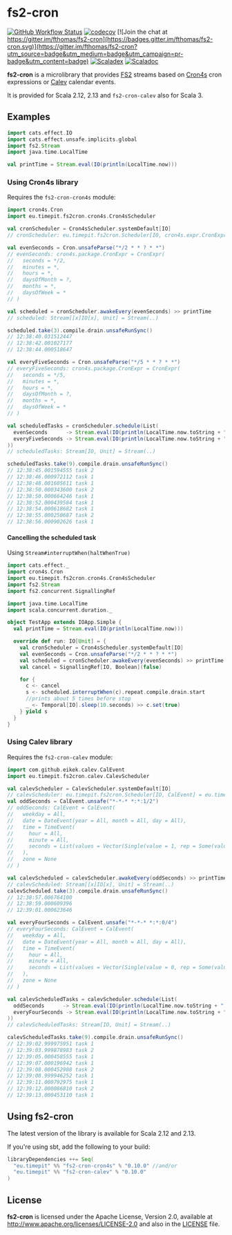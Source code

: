 # fs2-cron
[![GitHub Workflow Status](https://img.shields.io/github/actions/workflow/status/fthomas/fs2-cron/ci.yml?branch=master)](https://github.com/fthomas/fs2-cron/actions/workflows/ci.yml)
[![codecov](https://codecov.io/gh/fthomas/fs2-cron/branch/master/graph/badge.svg)](https://codecov.io/gh/fthomas/fs2-cron)
[![Join the chat at https://gitter.im/fthomas/fs2-cron](https://badges.gitter.im/fthomas/fs2-cron.svg)](https://gitter.im/fthomas/fs2-cron?utm_source=badge&utm_medium=badge&utm_campaign=pr-badge&utm_content=badge)
[![Scaladex](https://index.scala-lang.org/fthomas/fs2-cron/latest.svg?color=blue)](https://index.scala-lang.org/fthomas/fs2-cron/fs2-cron-core)
[![Scaladoc](https://www.javadoc.io/badge/eu.timepit/fs2-cron-core_2.12.svg?color=blue&label=Scaladoc)](https://javadoc.io/doc/eu.timepit/fs2-cron-core_2.12)

**fs2-cron** is a microlibrary that provides [FS2][FS2] streams based
on [Cron4s][Cron4s] cron expressions or [Calev][Calev] calendar
events.

It is provided for Scala 2.12, 2.13 and `fs2-cron-calev` also for
Scala 3.

## Examples

```scala
import cats.effect.IO
import cats.effect.unsafe.implicits.global
import fs2.Stream
import java.time.LocalTime

val printTime = Stream.eval(IO(println(LocalTime.now)))
```

### Using Cron4s library

Requires the `fs2-cron-cron4s` module:

```scala
import cron4s.Cron
import eu.timepit.fs2cron.cron4s.Cron4sScheduler

val cronScheduler = Cron4sScheduler.systemDefault[IO]
// cronScheduler: eu.timepit.fs2cron.Scheduler[IO, cron4s.expr.CronExpr] = eu.timepit.fs2cron.cron4s.Cron4sScheduler$$anon$1@625bb073

val evenSeconds = Cron.unsafeParse("*/2 * * ? * *")
// evenSeconds: cron4s.package.CronExpr = CronExpr(
//   seconds = */2,
//   minutes = *,
//   hours = *,
//   daysOfMonth = ?,
//   months = *,
//   daysOfWeek = *
// )

val scheduled = cronScheduler.awakeEvery(evenSeconds) >> printTime
// scheduled: Stream[[x]IO[x], Unit] = Stream(..)

scheduled.take(3).compile.drain.unsafeRunSync()
// 12:38:40.031512447
// 12:38:42.001027177
// 12:38:44.000518647
```
```scala
val everyFiveSeconds = Cron.unsafeParse("*/5 * * ? * *")
// everyFiveSeconds: cron4s.package.CronExpr = CronExpr(
//   seconds = */5,
//   minutes = *,
//   hours = *,
//   daysOfMonth = ?,
//   months = *,
//   daysOfWeek = *
// )

val scheduledTasks = cronScheduler.schedule(List(
  evenSeconds      -> Stream.eval(IO(println(LocalTime.now.toString + " task 1"))),
  everyFiveSeconds -> Stream.eval(IO(println(LocalTime.now.toString + " task 2")))
))
// scheduledTasks: Stream[IO, Unit] = Stream(..)

scheduledTasks.take(9).compile.drain.unsafeRunSync()
// 12:38:45.001594555 task 2
// 12:38:46.000972112 task 1
// 12:38:48.001605611 task 1
// 12:38:50.000343600 task 2
// 12:38:50.000664246 task 1
// 12:38:52.000439584 task 1
// 12:38:54.000618682 task 1
// 12:38:55.000250687 task 2
// 12:38:56.000902626 task 1
```

#### Cancelling the scheduled task
Using `Stream#interruptWhen(haltWhenTrue)`

```scala
import cats.effect._
import cron4s.Cron
import eu.timepit.fs2cron.cron4s.Cron4sScheduler
import fs2.Stream
import fs2.concurrent.SignallingRef

import java.time.LocalTime
import scala.concurrent.duration._

object TestApp extends IOApp.Simple {
  val printTime = Stream.eval(IO(println(LocalTime.now)))

  override def run: IO[Unit] = {
    val cronScheduler = Cron4sScheduler.systemDefault[IO]
    val evenSeconds = Cron.unsafeParse("*/2 * * ? * *")
    val scheduled = cronScheduler.awakeEvery(evenSeconds) >> printTime
    val cancel = SignallingRef[IO, Boolean](false)

    for {
      c <- cancel
      s <- scheduled.interruptWhen(c).repeat.compile.drain.start
      //prints about 5 times before stop
      _ <- Temporal[IO].sleep(10.seconds) >> c.set(true)
    } yield s
  }
}
```

### Using Calev library

Requires the `fs2-cron-calev` module:

```scala
import com.github.eikek.calev.CalEvent
import eu.timepit.fs2cron.calev.CalevScheduler

val calevScheduler = CalevScheduler.systemDefault[IO]
// calevScheduler: eu.timepit.fs2cron.Scheduler[IO, CalEvent] = eu.timepit.fs2cron.calev.CalevScheduler$$anon$1@6ed71de5
val oddSeconds = CalEvent.unsafe("*-*-* *:*:1/2")
// oddSeconds: CalEvent = CalEvent(
//   weekday = All,
//   date = DateEvent(year = All, month = All, day = All),
//   time = TimeEvent(
//     hour = All,
//     minute = All,
//     seconds = List(values = Vector(Single(value = 1, rep = Some(value = 2))))
//   ),
//   zone = None
// )

val calevScheduled = calevScheduler.awakeEvery(oddSeconds) >> printTime
// calevScheduled: Stream[[x]IO[x], Unit] = Stream(..)
calevScheduled.take(3).compile.drain.unsafeRunSync()
// 12:38:57.006764100
// 12:38:59.000609396
// 12:39:01.000623646
```

```scala
val everyFourSeconds = CalEvent.unsafe("*-*-* *:*:0/4")
// everyFourSeconds: CalEvent = CalEvent(
//   weekday = All,
//   date = DateEvent(year = All, month = All, day = All),
//   time = TimeEvent(
//     hour = All,
//     minute = All,
//     seconds = List(values = Vector(Single(value = 0, rep = Some(value = 4))))
//   ),
//   zone = None
// )

val calevScheduledTasks = calevScheduler.schedule(List(
  oddSeconds      -> Stream.eval(IO(println(LocalTime.now.toString + " task 1"))),
  everyFourSeconds -> Stream.eval(IO(println(LocalTime.now.toString + " task 2")))
))
// calevScheduledTasks: Stream[IO, Unit] = Stream(..)

calevScheduledTasks.take(9).compile.drain.unsafeRunSync()
// 12:39:02.999975951 task 1
// 12:39:03.999878983 task 2
// 12:39:05.000458555 task 1
// 12:39:07.000196942 task 1
// 12:39:08.000452908 task 2
// 12:39:08.999946252 task 1
// 12:39:11.000792975 task 1
// 12:39:12.000086810 task 2
// 12:39:13.000453110 task 1
```

## Using fs2-cron

The latest version of the library is available for Scala 2.12 and 2.13.

If you're using sbt, add the following to your build:
```sbt
libraryDependencies ++= Seq(
  "eu.timepit" %% "fs2-cron-cron4s" % "0.10.0" //and/or
  "eu.timepit" %% "fs2-cron-calev" % "0.10.0"
)
```

## License

**fs2-cron** is licensed under the Apache License, Version 2.0, available at
http://www.apache.org/licenses/LICENSE-2.0 and also in the
[LICENSE](https://github.com/fthomas/status-page/blob/master/LICENSE) file.

[Cron4s]: https://github.com/alonsodomin/cron4s
[FS2]: https://github.com/functional-streams-for-scala/fs2
[Calev]: https://github.com/eikek/calev
